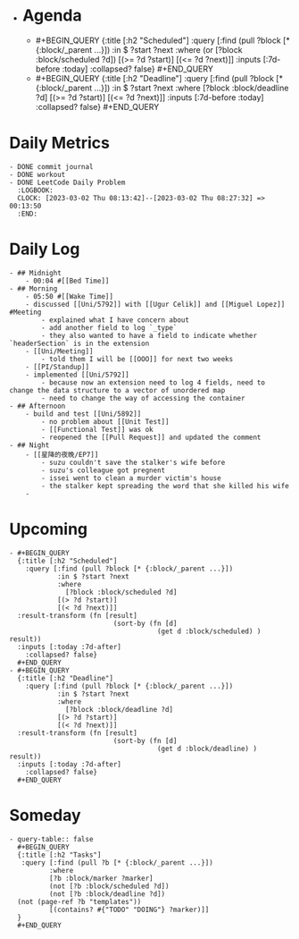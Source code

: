 - # Agenda
	- #+BEGIN_QUERY
	  {:title [:h2 "Scheduled"]
	    :query [:find (pull ?block [* {:block/_parent ...}])
	            :in $ ?start ?next
	            :where
	            (or
	              [?block :block/scheduled ?d])
	            [(>= ?d ?start)]
	            [(<= ?d ?next)]]
	  :inputs [:7d-before :today]
	    :collapsed? false}
	  #+END_QUERY
	- #+BEGIN_QUERY
	  {:title [:h2 "Deadline"]
	    :query [:find (pull ?block [* {:block/_parent ...}])
	            :in $ ?start ?next
	            :where
	              [?block :block/deadline ?d]
	            [(>= ?d ?start)]
	            [(<= ?d ?next)]]
	    :inputs [:7d-before :today]
	    :collapsed? false}
	  #+END_QUERY
# Daily Metrics
	- DONE commit journal
	- DONE workout
	- DONE LeetCode Daily Problem
	  :LOGBOOK:
	  CLOCK: [2023-03-02 Thu 08:13:42]--[2023-03-02 Thu 08:27:32] =>  00:13:50
	  :END:
# Daily Log
	- ## Midnight
		- 00:04 #[[Bed Time]]
	- ## Morning
		- 05:50 #[[Wake Time]]
		- discussed [[Uni/5792]] with [[Ugur Celik]] and [[Miguel Lopez]] #Meeting
			- explained what I have concern about
			- add another field to log `_type`
			- they also wanted to have a field to indicate whether `headerSection` is in the extension
		- [[Uni/Meeting]]
			- told them I will be [[OOO]] for next two weeks
		- [[PI/Standup]]
		- implemented [[Uni/5792]]
			- because now an extension need to log 4 fields, need to change the data structure to a vector of unordered map
			- need to change the way of accessing the container
	- ## Afternoon
		- build and test [[Uni/5892]]
			- no problem about [[Unit Test]]
			- [[Functional Test]] was ok
			- reopened the [[Pull Request]] and updated the comment
	- ## Night
		- [[星降的夜晚/EP7]]
			- suzu couldn't save the stalker's wife before
			- suzu's colleague got pregnent
			- issei went to clean a murder victim's house
			- the stalker kept spreading the word that she killed his wife
		-
# Upcoming
	- #+BEGIN_QUERY
	  {:title [:h2 "Scheduled"]
	    :query [:find (pull ?block [* {:block/_parent ...}])
	            :in $ ?start ?next
	            :where
	              [?block :block/scheduled ?d]
	            [(> ?d ?start)]
	            [(< ?d ?next)]]
	  :result-transform (fn [result]
	                          (sort-by (fn [d]
	                                     (get d :block/scheduled) ) result))    
	  :inputs [:today :7d-after]
	    :collapsed? false}
	  #+END_QUERY
	- #+BEGIN_QUERY
	  {:title [:h2 "Deadline"]
	    :query [:find (pull ?block [* {:block/_parent ...}])
	            :in $ ?start ?next
	            :where
	              [?block :block/deadline ?d]
	            [(> ?d ?start)]
	            [(< ?d ?next)]]
	  :result-transform (fn [result]
	                          (sort-by (fn [d]
	                                     (get d :block/deadline) ) result))    
	  :inputs [:today :7d-after]
	    :collapsed? false}
	  #+END_QUERY
# Someday
	- query-table:: false
	  #+BEGIN_QUERY
	  {:title [:h2 "Tasks"]
	   :query [:find (pull ?b [* {:block/_parent ...}])
	          :where
	          [?b :block/marker ?marker]
	          (not [?b :block/scheduled ?d])
	          (not [?b :block/deadline ?d])
	  (not (page-ref ?b "templates"))
	          [(contains? #{"TODO" "DOING"} ?marker)]]
	  }
	  #+END_QUERY